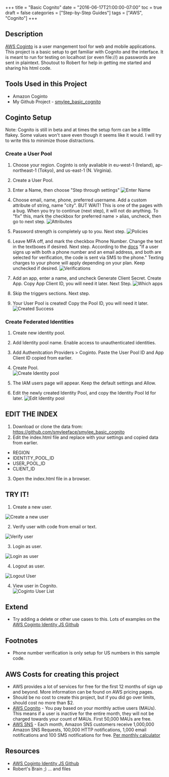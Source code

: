 +++
title = "Basic Cognito"
date = "2016-06-17T21:00:00-07:00"
toc = true
draft = false
categories = ["Step-by-Step Guides"]
tags = ["AWS", "Cognito"]
+++

## Description
[AWS Coginto](https://aws.amazon.com/cognito/) is a user mangement tool for web and mobile applications. This project is a basic setup to get familiar with Cognito and the interface. It is meant to run for testing on localhost (or even file://) as passwords are sent in plaintext.
Shoutout to Robert for help in getting me started and sharing his html code.

## Tools Used in this Project
* Amazon Coginto
* My Github Project - [smylee_basic_cognito](https://github.com/smyleeface/smylee_basic_cognito)

## Coginto Setup
Note: Cognito is still in beta and at times the setup form can be a little flakey. Some values won't save even though it seems like it would. I will try to write this to minimize those distractions.

### Create a User Pool
1. Choose your region. Coginto is only avaliable in eu-west-1 (Ireland), ap-northeast-1 (Tokyo), and us-east-1 (N. Virginia).
1. Create a User Pool.
2. Enter a Name, then choose "Step through settings"
![Enter Name](/images/20160617-basiccognito/pool_name.png "Enter Name")

3. Choose email, name, phone, preferred username. Add a custom attribute of string, name "city".
BUT WAIT! This is one of the pages with a bug. When you try to continue (next step), it will not do anything. To "fix" this, mark the checkbox for preferred name > alias, uncheck, then go to next step.
![Attributes](/images/20160617-basiccognito/attributes.png "Attributes")

4. Password strength is completely up to you. Next step.
![Policies](/images/20160617-basiccognito/policies.png "Policies")

5. Leave MFA off, and mark the checkbox Phone Number. Change the text in the textboxes if desired. Next step.
According to the [docs](https://docs.aws.amazon.com/cognito/latest/developerguide/cognito-user-identity-pools-settings.html?icmpid=docs_cognito_console#user-pool-settings-email-phone-verification) "If a user signs up with both a phone number and an email address, and both are selected for verification, the code is sent via SMS to the phone."
Texting charges to your phone will apply depending on your plan. Keep unchecked if desired.
![Verifications](/images/20160617-basiccognito/verifications.png "Verifications")

6. Add an app, enter a name, and uncheck Generate Client Secret. Create App. Copy App Client ID, you will need it later. Next Step.
![Which apps](/images/20160617-basiccognito/which_apps.png "Which apps")

7. Skip the triggers sections. Next step.
8. Your User Pool is created! Copy the Pool ID, you will need it later.
![Created Success](/images/20160617-basiccognito/created_success.png "Created Success")


### Create Federated Identities
1. Create new identity pool.
2. Add Identity pool name. Enable access to unauthenticated identities.
2. Add Authenitcation Providers > Coginto. Paste the User Pool ID and App Client ID copied from earlier.
2. Create Pool.<br>
![Create Identity pool](/images/20160617-basiccognito/create_new_identity_pool.png "Create Identity pool")

3. The IAM users page will appear. Keep the default settings and Allow.
4. Edit the newly created Identity Pool, and copy the Identity Pool Id for later.
![Edit Identity pool](/images/20160617-basiccognito/edit_identity_pool.png "Edit Identity pool")


## EDIT THE INDEX
1. Download or clone the data from: https://github.com/smyleeface/smylee_basic_cognito
2. Edit the index.html file and replace with your settings and copied data from earlier.
 * REGION
 * IDENTITY_POOL_ID
 * USER_POOL_ID
 * CLIENT_ID
3. Open the index.html file in a browser.

## TRY IT!
1. Create a new user.<br>
<img src="/images/20160617-basiccognito/create_new_user.png" class="imginitial" alt="Create a new user" title="Create a new user">

2. Verify user with code from email or text.<br>
<img src="/images/20160617-basiccognito/verify_user.png" class="imginitial" alt="Verify user" title="Verify user">

3. Login as user.<br>
<img src="/images/20160617-basiccognito/login_user.png" class="imginitial" alt="Login as user" title="Login as user">

4. Logout as user.<br>
<img src="/images/20160617-basiccognito/logout_user.png" class="imginitial" alt="Logout User" title="Logout User">

4. View user in Cognito.<br>
![Coginto User List](/images/20160617-basiccognito/user_list.png "Coginto User List")

## Extend
* Try adding a delete or other use cases to this. Lots of examples on the [AWS Coginto Identity JS Github](https://github.com/aws/amazon-cognito-identity-js#usage)

## Footnotes
* Phone number verification is only setup for US numbers in this sample code.

## AWS Costs for creating this project
* AWS provides a lot of services for free for the first 12 months of sign up and beyond. More information can be found on AWS pricing pages.
* Should be no cost to create this project, but if you did go over limits, should cost no more than $2.
* [AWS Cognito](https://aws.amazon.com/cognito/pricing/) - You pay based on your monthly active users (MAUs). This means if a user is inactive for the entire month, they will not be charged towards your count of MAUs. First 50,000 MAUs are free.
* [AWS SNS](https://aws.amazon.com/sns/pricing/) - Each month, Amazon SNS customers receive 1,000,000 Amazon SNS Requests, 100,000 HTTP notifications, 1,000 email notifications and 100 SMS notifications for free. [Per monthly calculator](http://calculator.s3.amazonaws.com/index.html)

## Resources
* [AWS Coginto Identity JS Github](https://github.com/aws/amazon-cognito-identity-js#usage)
* Robert's Brain ;) ... and files